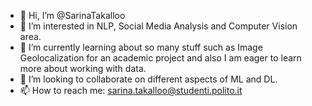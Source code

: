 - 👋 Hi, I’m @SarinaTakalloo
- 👀 I’m interested in NLP, Social Media Analysis and Computer Vision area.
- 🌱 I’m currently learning about so many stuff such as Image Geolocalization for an academic project and also I am eager to learn more about working with data.
- 💞️ I’m looking to collaborate on different aspects of ML and DL.
- 📫 How to reach me: sarina.takalloo@studenti.polito.it

<!---
SarinaTakalloo/SarinaTakalloo is a ✨ special ✨ repository because its `README.md` (this file) appears on your GitHub profile.
You can click the Preview link to take a look at your changes.
--->
